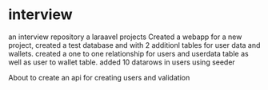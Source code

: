 # interview
an interview repository
a laraavel projects
Created a webapp for a new project, created a test database and with 2 additionl tables for user data and wallets.
created a one to one relationship for users and userdata table as well as user to wallet table.
added 10 datarows in users using seeder


About to create an api for creating users and validation
